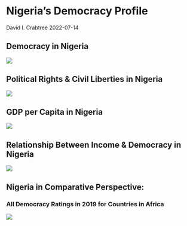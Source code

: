 Nigeria’s Democracy Profile
================
David I. Crabtree
2022-07-14

## Democracy in Nigeria

![](C:\Users\David\Desktop\PROGRA~1\FILESA~1\DEMOCR~1\reports\NIGERI~1/figure-gfm/Demscore-1.png)<!-- -->

## Political Rights & Civil Liberties in Nigeria

![](C:\Users\David\Desktop\PROGRA~1\FILESA~1\DEMOCR~1\reports\NIGERI~1/figure-gfm/Political%20Rights%20&%20Civil%20Libs-1.png)<!-- -->

## GDP per Capita in Nigeria

![](C:\Users\David\Desktop\PROGRA~1\FILESA~1\DEMOCR~1\reports\NIGERI~1/figure-gfm/GDP%20per%20Capita-1.png)<!-- -->

## Relationship Between Income & Democracy in Nigeria

![](C:\Users\David\Desktop\PROGRA~1\FILESA~1\DEMOCR~1\reports\NIGERI~1/figure-gfm/Income%20&%20Dem-1.png)<!-- -->

## Nigeria in Comparative Perspective:

### All Democracy Ratings in 2019 for Countries in Africa

![](C:\Users\David\Desktop\PROGRA~1\FILESA~1\DEMOCR~1\reports\NIGERI~1/figure-gfm/Democracy%20in%20Comparative%20Perspective-1.png)<!-- -->
